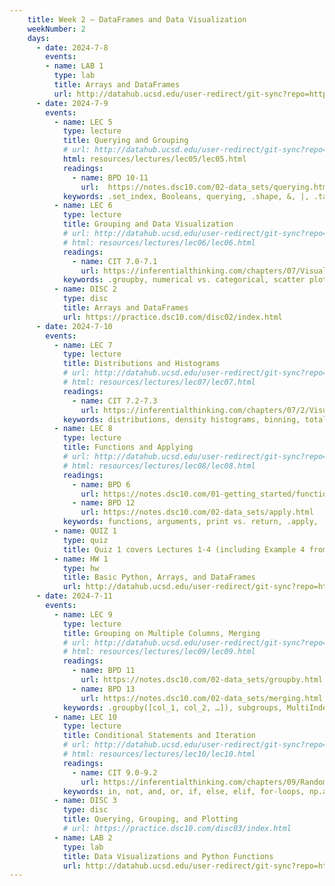```yaml
---
    title: Week 2 – DataFrames and Data Visualization
    weekNumber: 2
    days:
      - date: 2024-7-8
        events:    
        - name: LAB 1
          type: lab
          title: Arrays and DataFrames
          url: http://datahub.ucsd.edu/user-redirect/git-sync?repo=https://github.com/dsc-courses/dsc10-2024-su&subPath=labs/lab01/lab01.ipynb
      - date: 2024-7-9
        events:
          - name: LEC 5
            type: lecture
            title: Querying and Grouping
            # url: http://datahub.ucsd.edu/user-redirect/git-sync?repo=https://github.com/dsc-courses/dsc10-2024-su&subPath=lectures/lec05/lec05.ipynb
            html: resources/lectures/lec05/lec05.html
            readings:
              - name: BPD 10-11
                url:  https://notes.dsc10.com/02-data_sets/querying.html
            keywords: .set_index, Booleans, querying, .shape, &, |, .take, .groupby, aggregation 
          - name: LEC 6
            type: lecture
            title: Grouping and Data Visualization
            # url: http://datahub.ucsd.edu/user-redirect/git-sync?repo=https://github.com/dsc-courses/dsc10-2024-su&subPath=lectures/lec06/lec06.ipynb
            # html: resources/lectures/lec06/lec06.html
            readings: 
              - name: CIT 7.0-7.1
                url: https://inferentialthinking.com/chapters/07/Visualization.html
            keywords: .groupby, numerical vs. categorical, scatter plot, line plot, bar chart
          - name: DISC 2
            type: disc
            title: Arrays and DataFrames
            url: https://practice.dsc10.com/disc02/index.html
      - date: 2024-7-10
        events:
          - name: LEC 7
            type: lecture
            title: Distributions and Histograms
            # url: http://datahub.ucsd.edu/user-redirect/git-sync?repo=https://github.com/dsc-courses/dsc10-2024-su&subPath=lectures/lec07/lec07.ipynb
            # html: resources/lectures/lec07/lec07.html
            readings: 
              - name: CIT 7.2-7.3
                url: https://inferentialthinking.com/chapters/07/2/Visualizing_Numerical_Distributions.html
            keywords: distributions, density histograms, binning, total area, overlaid plots
          - name: LEC 8
            type: lecture
            title: Functions and Applying
            # url: http://datahub.ucsd.edu/user-redirect/git-sync?repo=https://github.com/dsc-courses/dsc10-2024-su&subPath=lectures/lec08/lec08.ipynb
            # html: resources/lectures/lec08/lec08.html
            readings:
              - name: BPD 6
                url: https://notes.dsc10.com/01-getting_started/functions-defining.html#example), 
              - name: BPD 12
                url: https://notes.dsc10.com/02-data_sets/apply.html
            keywords: functions, arguments, print vs. return, .apply, .reset_index
          - name: QUIZ 1
            type: quiz
            title: Quiz 1 covers Lectures 1-4 (including Example 4 from Lecture 5)
          - name: HW 1
            type: hw
            title: Basic Python, Arrays, and DataFrames
            url: http://datahub.ucsd.edu/user-redirect/git-sync?repo=https://github.com/dsc-courses/dsc10-2024-su&subPath=homeworks/hw01/hw01.ipynb
      - date: 2024-7-11
        events:
          - name: LEC 9
            type: lecture
            title: Grouping on Multiple Columns, Merging
            # url: http://datahub.ucsd.edu/user-redirect/git-sync?repo=https://github.com/dsc-courses/dsc10-2024-su&subPath=lectures/lec09/lec09.ipynb
            # html: resources/lectures/lec09/lec09.html
            readings: 
              - name: BPD 11
                url: https://notes.dsc10.com/02-data_sets/groupby.html
              - name: BPD 13
                url: https://notes.dsc10.com/02-data_sets/merging.html
            keywords: .groupby([col_1, col_2, …]), subgroups, MultiIndex, .merge, number of rows
          - name: LEC 10
            type: lecture
            title: Conditional Statements and Iteration
            # url: http://datahub.ucsd.edu/user-redirect/git-sync?repo=https://github.com/dsc-courses/dsc10-2024-su&subPath=lectures/lec10/lec10.ipynb
            # html: resources/lectures/lec10/lec10.html
            readings: 
              - name: CIT 9.0-9.2
                url: https://inferentialthinking.com/chapters/09/Randomness.html
            keywords: in, not, and, or, if, else, elif, for-loops, np.append, accumulator pattern  
          - name: DISC 3
            type: disc
            title: Querying, Grouping, and Plotting
            # url: https://practice.dsc10.com/disc03/index.html
          - name: LAB 2
            type: lab
            title: Data Visualizations and Python Functions
            url: http://datahub.ucsd.edu/user-redirect/git-sync?repo=https://github.com/dsc-courses/dsc10-2024-su&subPath=labs/lab02/lab02.ipynb
---
```

